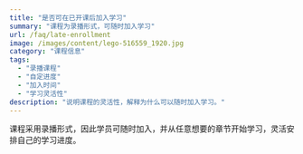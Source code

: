 ```yaml
---
title: "是否可在已开课后加入学习"
summary: "课程为录播形式，可随时加入学习"
url: /faq/late-enrollment
image: /images/content/lego-516559_1920.jpg
category: "课程信息"
tags:
  - "录播课程"
  - "自定进度"
  - "加入时间"
  - "学习灵活性"
description: "说明课程的灵活性，解释为什么可以随时加入学习。"
---
```


课程采用录播形式，因此学员可随时加入，并从任意想要的章节开始学习，灵活安排自己的学习进度。
